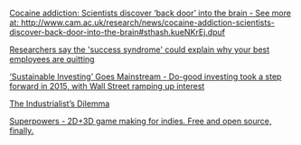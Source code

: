 <a href="http://www.cam.ac.uk/research/news/cocaine-addiction-scientists-discover-back-door-into-the-brain" target="_blank">Cocaine addiction: Scientists discover ‘back door’ into the brain - See more at: http://www.cam.ac.uk/research/news/cocaine-addiction-scientists-discover-back-door-into-the-brain#sthash.kueNKrEj.dpuf</a>

<a href="http://uk.businessinsider.com/the-downsides-of-collaboration-between-coworkers-2016-1?r=US&IR=T" target="_blank">Researchers say the 'success syndrome' could explain why your best employees are quitting</a>

<a href="http://www.wsj.com/articles/sustainable-investing-goes-mainstream-1452482737" target="_blank">‘Sustainable Investing’ Goes Mainstream - Do-good investing took a step forward in 2015, with Wall Street ramping up interest</a>

<a href="http://techcrunch.com/2016/01/10/the-industrialists-dilemma/" target="_blank">The Industrialist’s Dilemma</a>

<a href="http://superpowers-html5.com/index.en.html" target="_blank">Superpowers - 2D+3D game making for indies. Free and open source, finally.</a>
